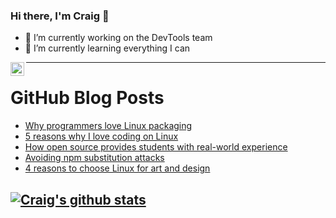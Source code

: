 ### Hi there, I'm Craig 👋

<!--
**CraigTeelFugro/CraigTeelFugro** is a ✨ _special_ ✨ repository because its `README.md` (this file) appears on your GitHub profile.

Here are some ideas to get you started:
-->

- 🔭 I’m currently working on the DevTools team
- 🌱 I’m currently learning everything I can

[<img align="left" alt="Craig Teel | LinkedIn" width="22px" src="https://cdn.jsdelivr.net/npm/simple-icons@v3/icons/linkedin.svg" />][linkedin]

---

# GitHub Blog Posts

<!-- BLOG-POST-LIST:START -->
- [Why programmers love Linux packaging](https://opensource.com/article/21/2/linux-packaging)
- [5 reasons why I love coding on Linux](https://opensource.com/article/21/2/linux-programming)
- [How open source provides students with real-world experience](https://opensource.com/article/21/2/open-source-student)
- [Avoiding npm substitution attacks](https://github.blog/2021-02-12-avoiding-npm-substitution-attacks/)
- [4 reasons to choose Linux for art and design](https://opensource.com/article/21/2/linux-art-design)
<!-- BLOG-POST-LIST:END -->

## [![Craig's github stats](https://github-readme-stats.vercel.app/api?username=craigteelfugro)](https://github.com/anuraghazra/github-readme-stats)


[linkedin]: https://linkedin.com/in/craig-teel-b8786771
